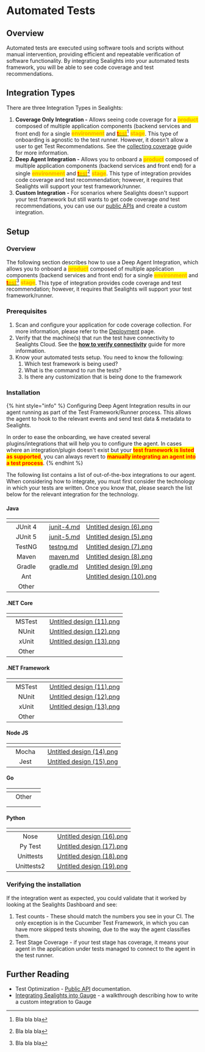 # Automated Tests

## Overview

Automated tests are executed using software tools and scripts without manual intervention, providing efficient and repeatable verification of software functionality. By integrating Sealights into your automated tests framework, you will be able to see code coverage and test recommendations.

## Integration Types

There are three Integration Types in Sealights:

1. **Coverage Only Integration -** Allows seeing code coverage for a <mark style="color:orange;">**product**</mark> composed of multiple application components (backend services and front end) for a single <mark style="color:orange;">**environment**</mark> and [<mark style="color:red;">**t**</mark><mark style="color:orange;">**est**</mark>](#user-content-fn-1)[^1] <mark style="color:orange;">**stage**</mark>. This type of onboarding is agnostic to the test runner. However, it doesn't allow a user to get Test Recommendations. See the [collecting coverage](../guides/collecting-coverage.md) guide for more information.
2. **Deep Agent Integration -** Allows you to onboard a <mark style="color:orange;">**product**</mark> composed of multiple application components (backend services and front end) for a single <mark style="color:orange;">**environment**</mark> and [<mark style="color:red;">**t**</mark><mark style="color:orange;">**est**</mark>](#user-content-fn-2)[^2] <mark style="color:orange;">**stage**</mark>. This type of integration provides code coverage and test recommendation; however, it requires that Sealights will support your test framework/runner.
3. **Custom Integration -** For scenarios where Sealights doesn't support your test framework but still wants to get code coverage _and_ test recommendations, you can use our [public APIs](../../../apis/test-optimization.md) and create a custom integration.

## Setup

### Overview

The following section describes how to use a Deep Agent Integration, which allows you to onboard a <mark style="color:orange;">**product**</mark> composed of multiple application components (backend services and front end) for a single <mark style="color:orange;">**environment**</mark> and [<mark style="color:red;">**t**</mark><mark style="color:orange;">**est**</mark>](#user-content-fn-3)[^3] <mark style="color:orange;">**stage**</mark>. This type of integration provides code coverage and test recommendation; however, it requires that Sealights will support your test framework/runner.

### Prerequisites&#x20;

1. Scan and configure your application for code coverage collection. For more information, please refer to the [Deployment](../../) page.
2. Verify that the machine(s) that run the test have connectivity to Sealights Cloud. See the [**how to verify connectivity**](../../../../check-the-connectivity-to-the-sealights-server-from-my-machine.md) guide for more information.
3. Know your automated tests setup. You need to know the following:
   1. Which test framework is being used?&#x20;
   2. What is the command to run the tests?&#x20;
   3. Is there any customization that is being done to the framework

### Installation

{% hint style="info" %}
Configuring Deep Agent Integration results in our agent running as part of the Test Framework/Runner process. This allows the agent to hook to the relevant events and send test data & metadata to Sealights.

In order to ease the onboarding, we have created several plugins/integrations that will help you to configure the agent. In cases where an integration/plugin doesn't exist but your <mark style="color:red;">**test framework is listed as supported**</mark>, you can always revert to <mark style="color:red;">**manually integrating an agent into a test process**</mark>.
{% endhint %}

The following list contains a list of out-of-the-box integrations to our agent. When considering how to integrate, you must first consider the technology in which your tests are written. Once you know that, please search the list below for the relevant integration for the technology.

#### Java

<table data-view="cards"><thead><tr><th></th><th align="center"></th><th></th><th data-hidden data-card-target data-type="content-ref"></th><th data-hidden data-card-cover data-type="files"></th></tr></thead><tbody><tr><td></td><td align="center">JUnit 4</td><td></td><td><a href="java/junit-4.md">junit-4.md</a></td><td><a href="../../../../.gitbook/assets/Untitled design (6).png">Untitled design (6).png</a></td></tr><tr><td></td><td align="center">JUnit 5</td><td></td><td><a href="java/junit-5.md">junit-5.md</a></td><td><a href="../../../../.gitbook/assets/Untitled design (5).png">Untitled design (5).png</a></td></tr><tr><td></td><td align="center">TestNG</td><td></td><td><a href="java/testng.md">testng.md</a></td><td><a href="../../../../.gitbook/assets/Untitled design (7).png">Untitled design (7).png</a></td></tr><tr><td></td><td align="center">Maven</td><td></td><td><a href="java/maven.md">maven.md</a></td><td><a href="../../../../.gitbook/assets/Untitled design (8).png">Untitled design (8).png</a></td></tr><tr><td></td><td align="center">Gradle</td><td></td><td><a href="java/gradle.md">gradle.md</a></td><td><a href="../../../../.gitbook/assets/Untitled design (9).png">Untitled design (9).png</a></td></tr><tr><td></td><td align="center">Ant</td><td></td><td></td><td><a href="../../../../.gitbook/assets/Untitled design (10).png">Untitled design (10).png</a></td></tr><tr><td></td><td align="center">Other</td><td></td><td></td><td></td></tr></tbody></table>

#### .NET Core

<table data-view="cards"><thead><tr><th></th><th align="center"></th><th></th><th data-hidden data-card-cover data-type="files"></th></tr></thead><tbody><tr><td></td><td align="center">MSTest</td><td></td><td><a href="../../../../.gitbook/assets/Untitled design (11).png">Untitled design (11).png</a></td></tr><tr><td></td><td align="center">NUnit</td><td></td><td><a href="../../../../.gitbook/assets/Untitled design (12).png">Untitled design (12).png</a></td></tr><tr><td></td><td align="center">xUnit</td><td></td><td><a href="../../../../.gitbook/assets/Untitled design (13).png">Untitled design (13).png</a></td></tr><tr><td></td><td align="center">Other</td><td></td><td></td></tr></tbody></table>

#### .NET Framework

<table data-view="cards"><thead><tr><th></th><th align="center"></th><th></th><th data-hidden data-card-cover data-type="files"></th></tr></thead><tbody><tr><td></td><td align="center">MSTest</td><td></td><td><a href="../../../../.gitbook/assets/Untitled design (11).png">Untitled design (11).png</a></td></tr><tr><td></td><td align="center">NUnit</td><td></td><td><a href="../../../../.gitbook/assets/Untitled design (12).png">Untitled design (12).png</a></td></tr><tr><td></td><td align="center">xUnit</td><td></td><td><a href="../../../../.gitbook/assets/Untitled design (13).png">Untitled design (13).png</a></td></tr><tr><td></td><td align="center">Other</td><td></td><td></td></tr></tbody></table>

#### Node JS

<table data-view="cards"><thead><tr><th></th><th align="center"></th><th></th><th data-hidden data-card-cover data-type="files"></th></tr></thead><tbody><tr><td></td><td align="center">Mocha</td><td></td><td><a href="../../../../.gitbook/assets/Untitled design (14).png">Untitled design (14).png</a></td></tr><tr><td></td><td align="center">Jest</td><td></td><td><a href="../../../../.gitbook/assets/Untitled design (15).png">Untitled design (15).png</a></td></tr></tbody></table>

#### Go

<table data-view="cards"><thead><tr><th></th><th align="center"></th><th></th></tr></thead><tbody><tr><td></td><td align="center">Other</td><td></td></tr><tr><td></td><td align="center"></td><td></td></tr><tr><td></td><td align="center"></td><td></td></tr></tbody></table>

#### &#x20;Python

<table data-view="cards"><thead><tr><th></th><th align="center"></th><th></th><th data-hidden data-card-cover data-type="files"></th></tr></thead><tbody><tr><td></td><td align="center">Nose</td><td></td><td><a href="../../../../.gitbook/assets/Untitled design (16).png">Untitled design (16).png</a></td></tr><tr><td></td><td align="center">Py Test</td><td></td><td><a href="../../../../.gitbook/assets/Untitled design (17).png">Untitled design (17).png</a></td></tr><tr><td></td><td align="center">Unittests</td><td></td><td><a href="../../../../.gitbook/assets/Untitled design (18).png">Untitled design (18).png</a></td></tr><tr><td></td><td align="center">Unittests2</td><td></td><td><a href="../../../../.gitbook/assets/Untitled design (19).png">Untitled design (19).png</a></td></tr></tbody></table>

###

### Verifying the installation

If the integration went as expected, you could validate that it worked by looking at the Sealights Dashboard and see:

1. Test counts - These should match the numbers you see in your CI. The only exception is in the Cucumber Test Framework, in which you can have more skipped tests showing, due to the way the agent classifies them.
2. Test Stage Coverage - if your test stage has coverage, it means your agent in the application under tests managed to connect to the agent in the test runner.

## Further Reading

* Test Optimization - [Public API](../../../apis/test-optimization.md) documentation.
* [Integrating Sealights into Gauge](../guides/integrating-sealights-to-gauge.md)  - a walkthrough describing how to write a custom integration to Gauge

[^1]: Bla bla bla

[^2]: Bla bla bla

[^3]: Bla bla bla
